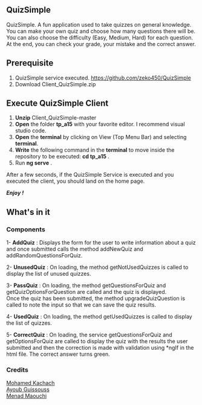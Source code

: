 
## QuizSimple
QuizSimple. A fun application used to take quizzes on general knowledge.  
You can make your own quiz and choose how many questions there will be.  
You can also choose the difficulty (Easy, Medium, Hard) for each question.  
At the end, you can check your grade, your mistake and the correct answer.  

## Prerequisite 
1) QuizSimple service executed. https://github.com/zeko450/QuizSimple  
2) Download Client_QuizSimple.zip

## Execute QuizSimple Client
1) **Unzip** Client_QuizSimple-master
2) **Open** the folder **tp_a15** with your favorite editor.   I recommend visual studio code.  
3) **Open** the **terminal** by clicking on View (Top Menu Bar) and selecting **terminal**.  
4) **Write** the following command in the **terminal** to move inside the repository to be executed: **cd tp_a15** .  
5) Run **ng serve** .  

After a few seconds, if the QuizSimple Service is executed and you executed the client, you should land on the home page.

***Enjoy !***

## What's in it
### Components
1- **AddQuiz** : Displays the form for the user to write information about a quiz and once submitted calls the method addNewQuiz and addRandomQuestionsForQuiz.  

2- **UnusedQuiz** : On loading, the method getNotUsedQuizzes is called to display the list of unused quizzes.  

3- **PassQuiz** : On loading, the method getQuestionsForQuiz and getQuizOptionsForQuestion are called and the quiz is displayed.  
Once the quiz has been submitted, the method upgradeQuizQuestion is called to note the input so that we can save the quiz results.  

4- **UsedQuiz** : On loading, the method getUsedQuizzes is called to display the list of quizzes.  

5- **CorrectQuiz** : On loading, the service getQuestionsForQuiz and getOptionsForQuiz are called to display the quiz with the results the user submitted 
and then the correction is made with validation using *ngIf in the html file. The correct answer turns green.

### Credits 
[Mohamed Kachach](https://github.com/zeko450/)  
[Ayoub Guissouss](https://github.com/AyoubGuissouss/)  
[Menad Maouchi](https://github.com/menadAPM/)  

